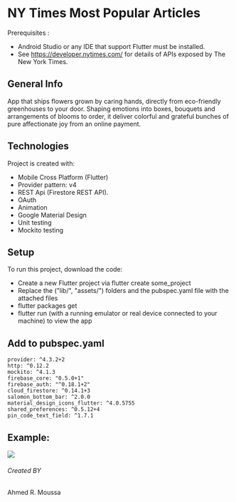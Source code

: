 # NY Times Most Popular Articles
Prerequisites :
* Android Studio or any IDE that support Flutter must be installed.
*	See https://developer.nytimes.com/ for details of APIs exposed by The New York Times.


## General Info
App that ships flowers grown by caring hands, directly from eco-friendly greenhouses to
your door. Shaping emotions into boxes, bouquets and arrangements of blooms to order, it deliver
colorful and grateful bunches of pure affectionate joy from an online payment.


## Technologies
Project is created with:
* Mobile Cross Platform (Flutter)
* Provider pattern: v4
* REST Api (Firestore REST API).
* OAuth
* Animation
* Google Material Design
* Unit testing
* Mockito testing

## Setup
To run this project, download the code:
* Create a new Flutter project via flutter create some_project
* Replace the ("lib/", "assets/") folders and the pubspec.yaml file with the attached files
* flutter packages get
* flutter run (with a running emulator or real device connected to your machine) to view the app

## Add to pubspec.yaml
```
provider: ^4.3.2+2
http: ^0.12.2
mockito: ^4.1.3
firebase_core: "0.5.0+1"
firebase_auth: "^0.18.1+2"
cloud_firestore: ^0.14.1+3
salomon_bottom_bar: ^2.0.0
material_design_icons_flutter: ^4.0.5755
shared_preferences: ^0.5.12+4
pin_code_text_field: ^1.7.1
```


## Example:
![](https://firebasestorage.googleapis.com/v0/b/newsapp-2c3ef.appspot.com/o/zohory.gif?alt=media&token=57a6c892-a901-459f-8c13-20788af3d423)

###### Created BY
Ahmed R. Moussa
